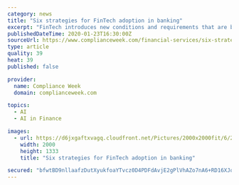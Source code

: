 ```yaml
---
category: news
title: "Six strategies for FinTech adoption in banking"
excerpt: "FinTech introduces new conditions and requirements that are beyond the current competencies ... in the exercise of professional judgment in an era of machine learning and artificial intelligence (AI); and in the management of real-time transfers and payments across multiple channels and over wider geographical spread. It is interesting to ..."
publishedDateTime: 2020-01-23T16:30:00Z
sourceUrl: https://www.complianceweek.com/financial-services/six-strategies-for-fintech-adoption-in-banking/28338.article
type: article
quality: 39
heat: 39
published: false

provider:
  name: Compliance Week
  domain: complianceweek.com

topics:
  - AI
  - AI in Finance

images:
  - url: https://d6jxgaftxvagq.cloudfront.net/Pictures/2000x2000fit/6/2/5/10625_fintech_808774.jpg
    width: 2000
    height: 1333
    title: "Six strategies for FinTech adoption in banking"

secured: "bfwtBD9nllaafzDutXyukfoaYTvcz0D4PDFdAvjE2gPlVhAZo7nA6+RD16XJoiuExf+JL+/hQoJQ2umBe8yEK0PNz01T3pBkXCaWip5g5QpVt8obPOWbI2Fhssrrhz2HJ6nA3J77dAqGampqJRoNY5TQviprFLuEYv3qB/nB27UFrdaIvArvBiC+A/HIw+3R0iA9Lalz8oyxXNVADo/ORjqx2G/oOlLMLzV6ImImOXM6BFuvL6Mx5LRj/YH5bNi0olNWaog5viLRS1ak2wtodFLSvZ0PyByIgLnbTvRoXnOndXVULQHpPotP3Ww0D1QI5Gknc1OX2YPVTK8h6d6aA1GkmVIC+tXaTsD6X8X7nlXgdnWZQbHN/j1nDMJPov15076Da0VHJPR5IHkTlwI0bjP1DvNZgMD0wa4dcknl0KMheX68skbNd5cmq+aAVU/l1r4VK9xzxVd7L0IzPOBgUs1z9kYKJENnJUf9b7neB8E=;0MLTVgYHLODBkyRbsd9ECw=="
---
```


